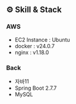 ## ⚙️ Skill & Stack 
### AWS
- EC2 Instance : Ubuntu
- docker : v24.0.7
- nginx : v1.18.0

### Back
- 자바11
- Spring Boot 2.7.7
- MySQL
